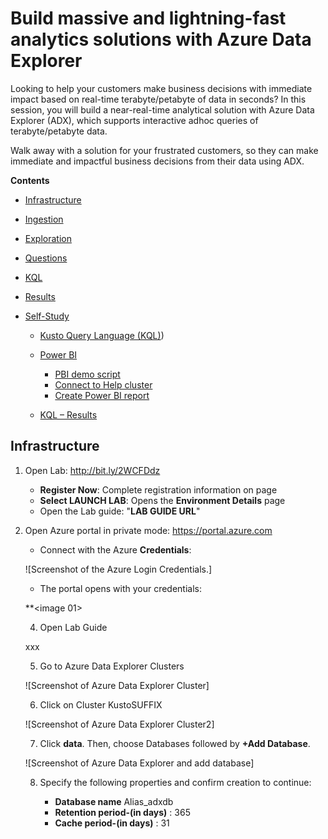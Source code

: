 #  Build massive and lightning-fast analytics solutions with Azure Data Explorer  
 
 Looking to help your customers make business decisions with immediate impact based on real-time terabyte/petabyte of data in seconds? In this session, you will build a near-real-time analytical solution with Azure Data Explorer (ADX), which supports interactive adhoc queries of terabyte/petabyte data.  
 
 Walk away with a solution for your frustrated customers, so they can make immediate and impactful business decisions from their data using ADX.  
 
**Contents**
 
 <!-- TOC -->

- [Infrastructure](#Infrastructure) 
- [Ingestion](#Ingestion) 
- [Exploration](#Exploration)
 - [Questions](#Questions)  
 - [KQL](#KQL) 
 - [Results](#Results)
- [Self-Study](#Self-Study)    
  - [Kusto Query Language (KQL)](#Kusto-Query-Language)) 
  - [Power BI](#Power-BI)   
     - [PBI demo script](#PBI-demo-script)  
     - [Connect to Help cluster](#Connect-to-Help-cluster)  
     - [Create Power BI report](#Create-Power-BI-report)
      
   - [KQL – Results](#KQL–Results)
   
  <!-- TOC -->   
## Infrastructure  
    
1. Open Lab: http://bit.ly/2WCFDdz  
     - **Register Now**: Complete registration information on page  
     - **Select LAUNCH LAB**: Opens the **Environment Details** page  
     - Open the Lab guide: "**LAB GUIDE URL**"
      
2. Open Azure portal in private mode: https://portal.azure.com  

      - Connect with the Azure **Credentials**:  
   
   ![Screenshot of the Azure Login Credentials.]  
   
      - The portal opens with your credentials:  
      
      **<image 01>
    
   4.	Open Lab Guide  
   
      xxx
   
   5.	Go to Azure Data Explorer Clusters  
   
    ![Screenshot of Azure Data Explorer Cluster]  
    
   6.	Click on Cluster KustoSUFFIX
   
    ![Screenshot of Azure Data Explorer Cluster2]  
    
   7. Click **data**. Then, choose Databases followed by **+Add Database**.  
    
    ![Screenshot of Azure Data Explorer and add database]  
    
   8. Specify the following properties and confirm creation to continue:
   
      - **Database name** Alias_adxdb 
      - **Retention period-(in days)** : 365
      - **Cache period-(in days)** : 31


   
   
   
    
   
   
     
      
  
  
   

   
   

